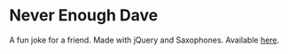 # Never Enough Dave
A fun joke for a friend. Made with jQuery and Saxophones. Available [here](neverenoughdave.zaneswafford.com).
